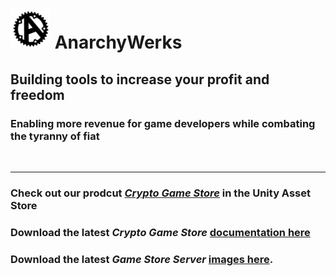 # ![](AnarchyIconSmall.png) AnarchyWerks
## Building tools to increase your profit and freedom

### Enabling more revenue for game developers while combating the tyranny of fiat
<br>

----

### Check out our prodcut [*Crypto Game Store*](https://u3d.as/3BvW) in the Unity Asset Store

### Download the latest *Crypto Game Store* [documentation here](releases/CryptoGameStore.pdf)

### Download the latest *Game Store Server* [images here](https://drive.proton.me/urls/DB6G0BVECM#eecuIVvNqJLV).
